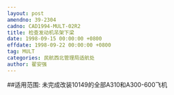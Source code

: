 ```yaml
---
layout: post
amendno: 39-2304
cadno: CAD1994-MULT-02R2
title: 检查发动机吊架下梁
date: 1998-09-15 00:00:00 +0800
effdate: 1998-09-22 00:00:00 +0800
tag: MULT
categories: 民航西北管理局适航处
author: 翟安强
---
```


##适用范围:
未完成改装10149的全部A310和A300-600飞机


